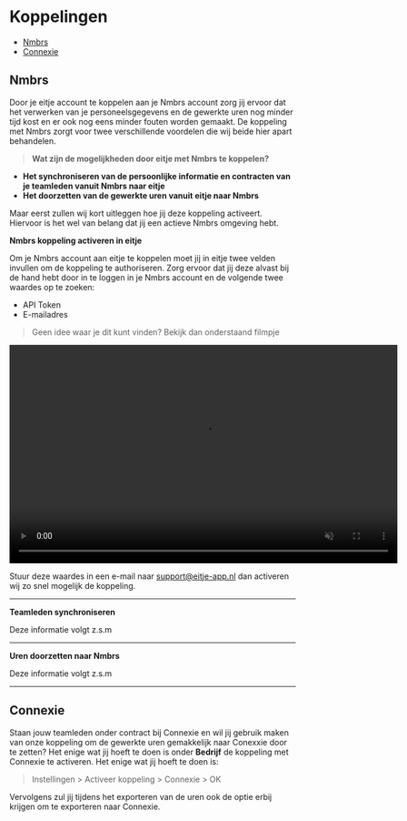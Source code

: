 # Koppelingen

* [Nmbrs](/koppelingen?id=nmbrs)
* [Connexie](/koppelingen?id=connexie)


## Nmbrs 

Door je eitje account te koppelen aan je Nmbrs account zorg jij ervoor dat het verwerken van je personeelsgegevens en de gewerkte uren nog minder tijd kost en er ook nog eens minder fouten worden gemaakt. De koppeling met Nmbrs zorgt voor twee verschillende voordelen die wij beide hier apart behandelen. 

> **Wat zijn de mogelijkheden door eitje met Nmbrs te koppelen?**
* **Het synchroniseren van de persoonlijke informatie en contracten van je teamleden vanuit Nmbrs naar eitje**
* **Het doorzetten van de gewerkte uren vanuit eitje naar Nmbrs**

Maar eerst zullen wij kort uitleggen hoe jij deze koppeling activeert. Hiervoor is het wel van belang dat jij een actieve Nmbrs omgeving hebt. 

**Nmbrs koppeling activeren in eitje**

Om je Nmbrs account aan eitje te koppelen moet jij in eitje twee velden invullen om de koppeling te authoriseren. Zorg ervoor dat jij deze alvast bij de hand hebt door in te loggen in je Nmbrs account en de volgende twee waardes op te zoeken:
* API Token 
* E-mailadres

> Geen idee waar je dit kunt vinden? Bekijk dan onderstaand filmpje

<video controls
       muted 
       src="/assets/nmbrsAPIToken.mov"
       width="683"
       height="384">
</video>


Stuur deze waardes in een e-mail naar support@eitje-app.nl dan activeren wij zo snel mogelijk de koppeling.

---


**Teamleden synchroniseren**

Deze informatie volgt z.s.m

---

**Uren doorzetten naar Nmbrs**

Deze informatie volgt z.s.m

---


## Connexie

Staan jouw teamleden onder contract bij Connexie en wil jij gebruik maken van onze koppeling om de gewerkte uren gemakkelijk naar Conexxie door te zetten? Het enige wat jij hoeft te doen is onder **Bedrijf** de koppeling met Connexie te activeren. Het enige wat jij hoeft te doen is:
> Instellingen > Activeer koppeling > Connexie > OK

Vervolgens zul jij tijdens het exporteren van de uren ook de optie erbij krijgen om te exporteren naar Connexie. 